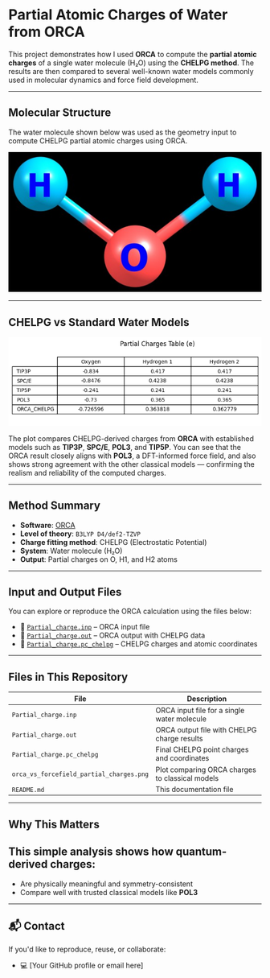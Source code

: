 # Partial Atomic Charges of Water from ORCA

This project demonstrates how I used **ORCA** to compute the **partial atomic charges** of a single water molecule (H₂O) using the **CHELPG method**. The results are then compared to several well-known water models commonly used in molecular dynamics and force field development.

---

## Molecular Structure

The water molecule shown below was used as the geometry input to compute CHELPG partial atomic charges using ORCA.

![Optimized Water](./water.jpg)

---

## CHELPG vs Standard Water Models

![Partial Charges Comparison](orca_vs_forcefield_partial_charges.png)

The plot compares CHELPG-derived charges from **ORCA** with established models such as **TIP3P**, **SPC/E**, **POL3**, and **TIP5P**. You can see that the ORCA result closely aligns with **POL3**, a DFT-informed force field, and also shows strong agreement with the other classical models — confirming the realism and reliability of the computed charges.

---

## Method Summary

- **Software**: [ORCA](https://orcaforum.cec.mpg.de/)
- **Level of theory**: `B3LYP D4/def2-TZVP`
- **Charge fitting method**: CHELPG (Electrostatic Potential)
- **System**: Water molecule (H₂O)
- **Output**: Partial charges on O, H1, and H2 atoms

---

## Input and Output Files

You can explore or reproduce the ORCA calculation using the files below:

- 🔹 [`Partial_charge.inp`](./Partial_charge.inp) – ORCA input file
- 🔹 [`Partial_charge.out`](./Partial_charge.out) – ORCA output with CHELPG data
- 🔹 [`Partial_charge.pc_chelpg`](./Partial_charge.pc_chelpg) – CHELPG charges and atomic coordinates

---

## Files in This Repository

| File                                      | Description                                         |
|-------------------------------------------|-----------------------------------------------------|
| `Partial_charge.inp`                      | ORCA input file for a single water molecule         |
| `Partial_charge.out`                      | ORCA output file with CHELPG charge results         |
| `Partial_charge.pc_chelpg`                | Final CHELPG point charges and coordinates          |
| `orca_vs_forcefield_partial_charges.png`  | Plot comparing ORCA charges to classical models     |
| `README.md`                               | This documentation file                             |

---

##  Why This Matters

## This simple analysis shows how quantum-derived charges:

- Are physically meaningful and symmetry-consistent
- Compare well with trusted classical models like **POL3**

---

## 📬 Contact

If you'd like to reproduce, reuse, or collaborate:
- 💻 [Your GitHub profile or email here]
